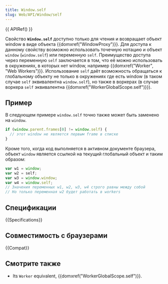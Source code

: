 ```yaml
---
title: Window.self
slug: Web/API/Window/self
---
```


{{ APIRef() }}

Свойство **`Window.self`** доступно только для чтения и возвращает объект window в виде объекта {{domxref("WindowProxy")}}. Для доступа к данному свойству возможно использовать точечную нотацию и объект `window` (`window.self`) или переменную `self`. Преимущество доступа через переменную `self` заключается в том, что её можно использовать в окружениях, в которых нет window, например {{domxref("Worker", "Web Workers")}}. Использование `self` даёт возможность обращаться к глобальному объекту не только в окружениях где есть window (в таком случае `self` эквивалентна `window.self`), но также в воркерах (в случае воркера `self` эквивалентна {{domxref("WorkerGlobalScope.self")}}).

## Пример

В следующем примере `window.self` точно также может быть заменено на `window`.

```js
if (window.parent.frames[0] != window.self) {
  // этот window не является первым frame в списке
}
```

Кроме того, когда код выполняется в активном документе браузера, объект `window` является ссылкой на текущий глобальный объект и таким образом:

```js
var w1 = window;
var w2 = self;
var w3 = window.window;
var w4 = window.self;
// Значения переменных w1, w2, w3, w4 строго равны между собой
// Но только переменная w2 будет работать в workers
```

## Спецификации

{{Specifications}}

## Совместимость с браузерами

{{Compat}}

## Смотрите также

- Its `Worker` equivalent, {{domxref("WorkerGlobalScope.self")}}.
